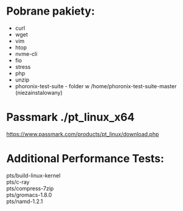 # Pobrane pakiety:
- curl
- wget 
- vim
- htop
- nvme-cli
- fio
- stress
- php
- unzip
- phoronix-test-suite - folder w /home/phoronix-test-suite-master (niezainstalowany)
# Passmark ./pt_linux_x64
https://www.passmark.com/products/pt_linux/download.php

# Additional Performance Tests:    
pts/build-linux-kernel    
pts/c-ray    
pts/compress-7zip    
pts/gromacs-1.8.0    
pts/namd-1.2.1